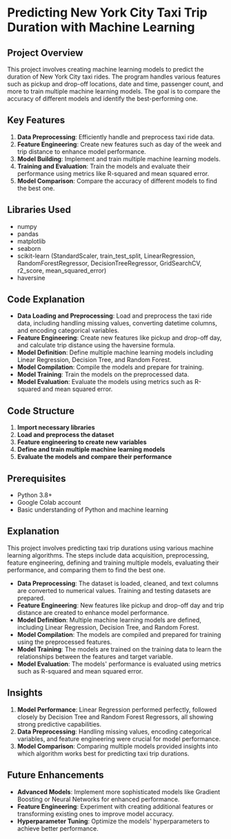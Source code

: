 # Predicting New York City Taxi Trip Duration with Machine Learning

## Project Overview
This project involves creating machine learning models to predict the duration of New York City taxi rides. The program handles various features such as pickup and drop-off locations, date and time, passenger count, and more to train multiple machine learning models. The goal is to compare the accuracy of different models and identify the best-performing one.

## Key Features
1. **Data Preprocessing**: Efficiently handle and preprocess taxi ride data.
2. **Feature Engineering**: Create new features such as day of the week and trip distance to enhance model performance.
3. **Model Building**: Implement and train multiple machine learning models.
4. **Training and Evaluation**: Train the models and evaluate their performance using metrics like R-squared and mean squared error.
5. **Model Comparison**: Compare the accuracy of different models to find the best one.

## Libraries Used
- numpy
- pandas
- matplotlib
- seaborn
- scikit-learn (StandardScaler, train_test_split, LinearRegression, RandomForestRegressor, DecisionTreeRegressor, GridSearchCV, r2_score, mean_squared_error)
- haversine

## Code Explanation
- **Data Loading and Preprocessing**: Load and preprocess the taxi ride data, including handling missing values, converting datetime columns, and encoding categorical variables.
- **Feature Engineering**: Create new features like pickup and drop-off day, and calculate trip distance using the haversine formula.
- **Model Definition**: Define multiple machine learning models including Linear Regression, Decision Tree, and Random Forest.
- **Model Compilation**: Compile the models and prepare for training.
- **Model Training**: Train the models on the preprocessed data.
- **Model Evaluation**: Evaluate the models using metrics such as R-squared and mean squared error.

## Code Structure
1. **Import necessary libraries**
2. **Load and preprocess the dataset**
3. **Feature engineering to create new variables**
4. **Define and train multiple machine learning models**
5. **Evaluate the models and compare their performance**

## Prerequisites
- Python 3.8+
- Google Colab account
- Basic understanding of Python and machine learning

## Explanation
This project involves predicting taxi trip durations using various machine learning algorithms. The steps include data acquisition, preprocessing, feature engineering, defining and training multiple models, evaluating their performance, and comparing them to find the best one.

- **Data Preprocessing**: The dataset is loaded, cleaned, and text columns are converted to numerical values. Training and testing datasets are prepared.
- **Feature Engineering**: New features like pickup and drop-off day and trip distance are created to enhance model performance.
- **Model Definition**: Multiple machine learning models are defined, including Linear Regression, Decision Tree, and Random Forest.
- **Model Compilation**: The models are compiled and prepared for training using the preprocessed features.
- **Model Training**: The models are trained on the training data to learn the relationships between the features and target variable.
- **Model Evaluation**: The models' performance is evaluated using metrics such as R-squared and mean squared error.

## Insights
1. **Model Performance**: Linear Regression performed perfectly, followed closely by Decision Tree and Random Forest Regressors, all showing strong predictive capabilities.
2. **Data Preprocessing**: Handling missing values, encoding categorical variables, and feature engineering were crucial for model performance.
3. **Model Comparison**: Comparing multiple models provided insights into which algorithm works best for predicting taxi trip durations.

## Future Enhancements
- **Advanced Models**: Implement more sophisticated models like Gradient Boosting or Neural Networks for enhanced performance.
- **Feature Engineering**: Experiment with creating additional features or transforming existing ones to improve model accuracy.
- **Hyperparameter Tuning**: Optimize the models' hyperparameters to achieve better performance.
